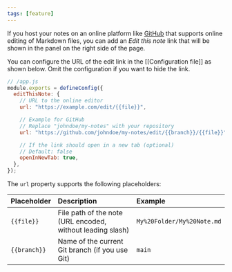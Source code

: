 ```yaml
---
tags: [feature]
---
```


If you host your notes on an online platform like [GitHub](https://github.com) that supports online editing of Markdown files, you can add an _Edit this note_ link that will be shown in the panel on the right side of the page.

You can configure the URL of the edit link in the [[Configuration file]] as shown below.
Omit the configuration if you want to hide the link.

```js
// /app.js
module.exports = defineConfig({
  editThisNote: {
    // URL to the online editor
    url: "https://example.com/edit/{{file}}",

    // Example for GitHub
    // Replace "johndoe/my-notes" with your repository
    url: "https://github.com/johndoe/my-notes/edit/{{branch}}/{{file}}",

    // If the link should open in a new tab (optional)
    // Default: false
    openInNewTab: true,
  },
});
```

The `url` property supports the following placeholders:

| Placeholder  | Description                                                | Example                    |
| :----------- | :--------------------------------------------------------- | :------------------------- |
| `{{file}}`   | File path of the note (URL encoded, without leading slash) | `My%20Folder/My%20Note.md` |
| `{{branch}}` | Name of the current Git branch (if you use Git)            | `main`                     |
